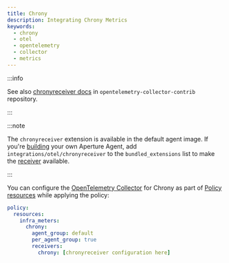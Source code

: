 ```yaml
---
title: Chrony
description: Integrating Chrony Metrics
keywords:
  - chrony
  - otel
  - opentelemetry
  - collector
  - metrics
---
```


:::info

See also [chronyreceiver docs][receiver] in `opentelemetry-collector-contrib`
repository.

:::

:::note

The `chronyreceiver` extension is available in the default agent image. If
you're [building][build] your own Aperture Agent, add
`integrations/otel/chronyreceiver` to the `bundled_extensions` list to make the
[receiver][receiver] available.

:::

You can configure the [OpenTelemetry Collector][opentelemetry-collector] for
Chrony as part of [Policy resources][policy-resources] while applying the
policy:

```yaml
policy:
  resources:
    infra_meters:
      chrony:
        agent_group: default
        per_agent_group: true
        receivers:
          chrony: [chronyreceiver configuration here]
```

[build]: /reference/aperture-cli/aperturectl/build/agent/agent.md
[receiver]:
  https://github.com/open-telemetry/opentelemetry-collector-contrib/tree/main/receiver/chronyreceiver
[opentelemetry-collector]: /reference/configuration/spec.md#telemetry-collector
[policy-resources]: /reference/configuration/spec.md#resources
